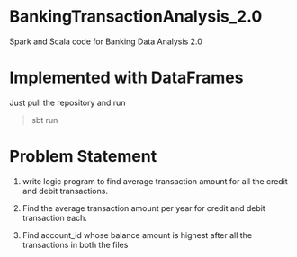 # BankingTransactionAnalysis_2.0

Spark and Scala code for Banking Data Analysis 2.0

# Implemented with DataFrames

Just pull the repository and run


> sbt run


# Problem Statement 

1. write logic program to find average transaction amount for all the credit and debit transactions. 

2. Find the average transaction amount per year for credit and debit transaction each.

3. Find account_id whose balance amount is highest after all the transactions in both the files


